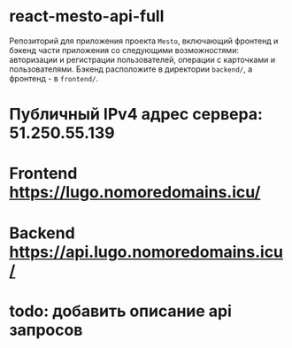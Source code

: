 # react-mesto-api-full
Репозиторий для приложения проекта `Mesto`, включающий фронтенд и бэкенд части приложения со следующими возможностями: авторизации и регистрации пользователей, операции с карточками и пользователями. Бэкенд расположите в директории `backend/`, а фронтенд - в `frontend/`.

# Публичный IPv4 адрес сервера: 51.250.55.139
# Frontend https://lugo.nomoredomains.icu/
# Backend https://api.lugo.nomoredomains.icu/
# todo: добавить описание api запросов
